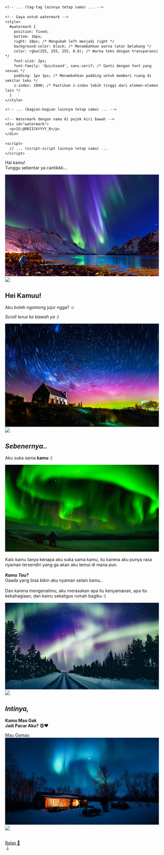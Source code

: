<!DOCTYPE html>
<html lang="id">
<meta charset='UTF-8' />
<meta content='width=device-width, initial-scale=1, user-scalable=1, minimum-scale=1, maximum-scale=5'
  name='viewport' />
<meta content='IE=edge' http-equiv='X-UA-Compatible' />
<link rel="preconnect" href="https://fonts.googleapis.com">
<link rel="preconnect" href="https://fonts.gstatic.com" crossorigin>
<link href="https://fonts.googleapis.com/css2?family=Quicksand:wght@400;700&display=swap" rel="stylesheet">
<link href="https://fonts.googleapis.com/css2?family=Caveat&display=swap" rel="stylesheet">
<link href="https://fonts.googleapis.com/css2?family=Nunito+Sans:wght@400;700&display=swap" rel="stylesheet">

<script src="https://cdn.jsdelivr.net/npm/sweetalert2@11.0.19/dist/sweetalert2.all.min.js"></script>
<script src="https://kit.fontawesome.com/4f3ce16e3e.js" crossorigin="anonymous"></script>
<script src="https://unpkg.com/typeit@8.7.0/dist/index.umd.js"></script>
<link href="https://feeldreams.github.io/maukahkamu/style.css" rel="stylesheet" type="text/css" />
<script src="https://unpkg.com/scrollreveal"></script>


<head>
  <title>Dari Ricky</title>
  <link rel="icon" type="image/x-icon" href="https://malasid.github.io/favicon.png">
  <meta name="description" content="dari ricky">

    <!-- ... (tag-tag lainnya tetap sama) ... -->
  
    <!-- Gaya untuk watermark -->
    <style>
      #watermark {
        position: fixed;
        bottom: 10px;
        right: 10px; /* Mengubah left menjadi right */
        background-color: black; /* Menambahkan warna latar belakang */
        color: rgba(255, 255, 255, 0.8); /* Warna teks dengan transparansi */
        font-size: 2px;
        font-family: 'Quicksand', sans-serif; /* Ganti dengan font yang sesuai */
        padding: 1px 1px; /* Menambahkan padding untuk memberi ruang di sekitar teks */
        z-index: 1000; /* Pastikan z-index lebih tinggi dari elemen-elemen lain */
      }
    </style>
  
  
</head>


  <body>

    <!-- ... (bagian-bagian lainnya tetap sama) ... -->
  
    <!-- Watermark dengan nama di pojok kiri bawah -->
    <div id="watermark">
      <p>IG:@RRIICKYYYY_R</p>
    </div>
  
    <script>
      // ... (script-script lainnya tetap sama) ...
    </script>
  </body>
  

  <div class="overlay">
    <div class="loading-message">Hai kamu!<br>Tunggu sebentar ya cantikkk...</div>
  </div>

  <audio src="https://feeldreams.github.io/maukahkamu/seandainya.mp3" id="linkmp3" class="sembunyi"></audio>

  <section class="first">
    <div class="wp"><img id="imgsatu" src="aurora1.png" /></div>
    <img id="first_stiker" class="stiker fade-in" src="https://feeldreams.github.io/bunga.gif" />
    <h1 class="title">Hei Kamuu!</h1>
    <p class="flip">Aku boleh ngomong jujur ngga? ☺️</p>
    <p class="slide-up"><i>Scroll terus ke bawah ya :)</i></p>
  </section>

  <section>
    <div class="wp"><img id="imgdua" src="aurora2.jpeg" /></div>
    <img class="stiker fade-in" src="https://feeldreams.github.io/pusn.gif" />
    <h2 class="title"><i>Sebenernya..</i></h2>
    <p class="slide-right">Aku suka sama <b class="lingkar">kamu</b> :(</p>
  </section>

  <section>
    <div class="wp"><img id="imgtiga" src="aurora3.jpg" /></div>
    <p id="teksnimasi">Kalo kamu tanya kenapa aku suka sama kamu, itu karena aku punya rasa nyaman tersendiri yang ga
      akan aku temui di mana pun.<br><br><b><i>Kamu Tau?</i></b><br>Gaada yang bisa bikin aku nyaman selain
      kamu..<br><br>Dan karena mengenalimu, aku merasakan apa itu kenyamanan, apa itu kebahagiaan, dan kamu sekaligus
      rumah bagiku :)</p>
  </section>

  <section>
    <div class="wp"><img id="imgempat" src="aurora4.jpg" /></div>
    <img class="stiker fade-in" src="https://feeldreams.github.io/bunga.gif" />
    <h2 class="title"><i>Intinya,</i></h2>
    <p class="slide-right"><b>Kamu Mau Gak<br>Jadi Pacar Aku? 😍❤️</b></p>
    <div id="Tombol">
      <a id="By" onClick="fungsimau()">Mau</a>
      <a id="Bn" onClick="fungsigamau()">Gamau</a>
    </div>
  </section>

  <section id="iniakhir">
    <div class="wp" id="wpakhir"><img src="aurora5.jpg" /></div>
    <img id="stikerakhir" class="stiker fade-in" src="https://feeldreams.github.io/g5.gif" />
    <img id="stikerakhir2" style="display:none" src="https://feeldreams.github.io/emawh.gif" />
    <h1 id="judulakhir"></h1>
    <p id="kalimatakhir"></p>
    <p id="palingakhir"></p>
    <div id="TombolWA">
      <a href="https://wa.me/+62895346456400" target="_blank">Balas 💌</a>
    </div>

  </section>

  <div id="initom" class="menu">
    <a class='tombol' onclick="tes()">
      <svg xmlns="http://www.w3.org/2000/svg" width="16" height="16" fill="currentColor" class="bi bi-arrow-down"
        viewBox="0 0 16 16">
        <path fill-rule="evenodd"
          d="M8 1a.5.5 0 0 1 .5.5v11.793l3.146-3.147a.5.5 0 0 1 .708.708l-4 4a.5.5 0 0 1-.708 0l-4-4a.5.5 0 0 1 .708-.708L7.5 13.293V1.5A.5.5 0 0 1 8 1z" />
      </svg>
    </a>
  </div>

  <script>

function fungsimau() {
  fungsi = 0; tes();
  teksjudulakhir = "Yeayyy! 🥳";
  tekskalimatakhir = "Makasii udah mau nerima<br>aku jadi pacar kamu, hihi 🤭❤️";
  sendMessage("Aku mau kok jadi pacar kamu ><");

}

function fungsigamau() {
  fungsi = 0; tes();
  teksjudulakhir = "Yahhh 😫";
  tekskalimatakhir = "Makasih yahh udah jawab, <br> aku juga tau kok perasaan itu <br> ga bisa di paksakan😆❤️";
  sendMessage("Maaf yah, aku ga bisa nerima perasaan kamu 😔");

}


  teksjudulakhir2 = "TOO RICKY";
  tekspalingakhir = "Jangan lupa balas pesan<br>ke WhatsApp aku ya! ✨";



    const body = document.querySelector("body"); initom.style = "opacity:0;bottom:0;transition:none"; audio = new Audio('' + linkmp3.src); function berjatuhan() { const heart = document.createElement("div"); heart.className = "fas fa-heart"; heart.style.left = (Math.random() * 90) + "vw"; heart.style.animationDuration = (Math.random() * 3) + 2 + "s"; body.appendChild(heart); } setInterval(function name(params) { var heartArr = document.querySelectorAll(".fa-heart"); if (heartArr.length > 100) { heartArr[0].remove() } }, 100);
  </script>
  <script src="https://malasid.github.io/html/maukahkamu.js"></script>
</body>

</html>
